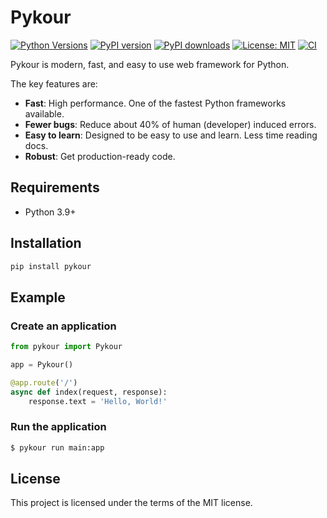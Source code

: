 # Pykour

[![Python Versions](https://img.shields.io/badge/Python-3.9%20|%203.10%20|%203.11%20|%203.12-blue)](https://www.python.org/)
[![PyPI version](https://img.shields.io/pypi/v/pykour)](https://pypi.org/project/pykour/)
[![PyPI downloads](https://img.shields.io/pypi/dm/pykour)](https://pypi.org/project/pykour/)
[![License: MIT](https://img.shields.io/badge/License-MIT-yellow.svg)](https://opensource.org/licenses/MIT)
[![CI](https://github.com/pykour/pykour/actions/workflows/ci.yml/badge.svg)](https://github.com/pykour/pykour/actions/workflows/ci.yml)

Pykour is modern, fast, and easy to use web framework for Python.

The key features are:

- **Fast**: High performance. One of the fastest Python frameworks available.
- **Fewer bugs**: Reduce about 40% of human (developer) induced errors.
- **Easy to learn**: Designed to be easy to use and learn. Less time reading docs.
- **Robust**: Get production-ready code.

## Requirements

- Python 3.9+

## Installation

```bash
pip install pykour
```

## Example

### Create an application

```python
from pykour import Pykour

app = Pykour()

@app.route('/')
async def index(request, response):
    response.text = 'Hello, World!'
```

### Run the application

```bash
$ pykour run main:app
```

## License

This project is licensed under the terms of the MIT license.
